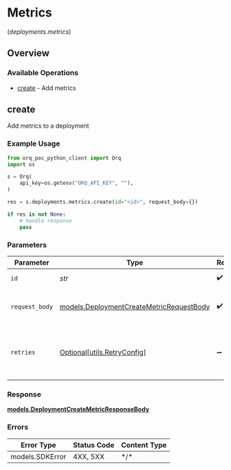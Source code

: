 # Metrics
(*deployments.metrics*)

## Overview

### Available Operations

* [create](#create) - Add metrics

## create

Add metrics to a deployment

### Example Usage

```python
from orq_poc_python_client import Orq
import os

s = Orq(
    api_key=os.getenv("ORQ_API_KEY", ""),
)

res = s.deployments.metrics.create(id="<id>", request_body={})

if res is not None:
    # handle response
    pass

```

### Parameters

| Parameter                                                                                     | Type                                                                                          | Required                                                                                      | Description                                                                                   |
| --------------------------------------------------------------------------------------------- | --------------------------------------------------------------------------------------------- | --------------------------------------------------------------------------------------------- | --------------------------------------------------------------------------------------------- |
| `id`                                                                                          | *str*                                                                                         | :heavy_check_mark:                                                                            | Deployment ID                                                                                 |
| `request_body`                                                                                | [models.DeploymentCreateMetricRequestBody](../../models/deploymentcreatemetricrequestbody.md) | :heavy_check_mark:                                                                            | The deployment request payload                                                                |
| `retries`                                                                                     | [Optional[utils.RetryConfig]](../../models/utils/retryconfig.md)                              | :heavy_minus_sign:                                                                            | Configuration to override the default retry behavior of the client.                           |

### Response

**[models.DeploymentCreateMetricResponseBody](../../models/deploymentcreatemetricresponsebody.md)**

### Errors

| Error Type      | Status Code     | Content Type    |
| --------------- | --------------- | --------------- |
| models.SDKError | 4XX, 5XX        | \*/\*           |